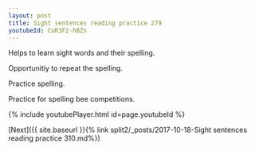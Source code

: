 ```yaml
---
layout: post
title: Sight sentences reading practice 279
youtubeId: CuR3F2-hBZs
---
```

 
 
Helps to learn sight words and their spelling.

Opportunitiy to repeat the spelling. 

Practice spelling. 
 
Practice for spelling bee competitions. 
 
{% include youtubePlayer.html id=page.youtubeId %}
 
 

[Next]({{ site.baseurl }}{% link  split2/_posts/2017-10-18-Sight sentences reading practice 310.md%})
 
